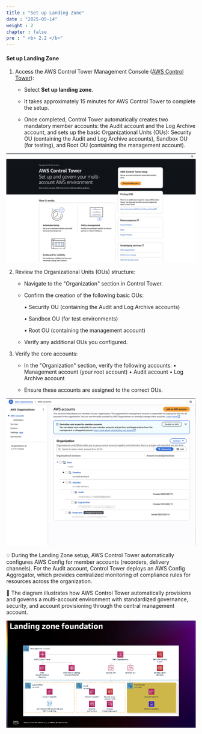 ```yaml
---
title : "Set up Landing Zone"
date : "2025-05-14"
weight : 2
chapter : false
pre : " <b> 2.2 </b>"
---
```


#### Set up Landing Zone

1. Access the AWS Control Tower Management Console ([AWS Control Tower](https://console.aws.amazon.com/controltower/home/landing#)):

   - Select **Set up landing zone**.

   - It takes approximately 15 minutes for AWS Control Tower to complete the setup.

   - Once completed, Control Tower automatically creates two mandatory member accounts: the Audit account and the Log Archive account, and sets up the basic Organizational Units (OUs): Security OU (containing the Audit and Log Archive accounts), Sandbox OU (for testing), and Root OU (containing the management account).

![Landing Zone](/images/2.prerequisite/002-landingzone.png)

2. Review the Organizational Units (OUs) structure:

   - Navigate to the "Organization" section in Control Tower.

   - Confirm the creation of the following basic OUs:

     • Security OU (containing the Audit and Log Archive accounts)
   
     • Sandbox OU (for test environments)
   
     • Root OU (containing the management account)

   - Verify any additional OUs you configured.

3. Verify the core accounts:

   - In the "Organization" section, verify the following accounts:
     • Management account (your root account)
     • Audit account
     • Log Archive account

   - Ensure these accounts are assigned to the correct OUs.

![Landing Zone](/images/2.prerequisite/003-landingzone.png)

💡 During the Landing Zone setup, AWS Control Tower automatically configures AWS Config for member accounts (recorders, delivery channels). For the Audit account, Control Tower deploys an AWS Config Aggregator, which provides centralized monitoring of compliance rules for resources across the organization.

📌 The diagram illustrates how AWS Control Tower automatically provisions and governs a multi-account environment with standardized governance, security, and account provisioning through the central management account.

![Landing Zone](/images/2.prerequisite/004-landingzone.png)
